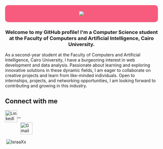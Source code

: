 <h1 align="center" style="background-color:f75c7e;padding:20px;border-radius:10px;">
    <img src="https://readme-typing-svg.herokuapp.com/?font=Fira&size=35&center=true&color=f75c7e&vCenter=true&width=500&height=70&duration=4000&lines=Hi+There!+👋🏻;+I'm+Israa+Mohamed;" />
</h1>

<h3 align="center">
  Welcome to my GitHub profile! I'm a Computer Science student at the Faculty of Computers and Artificial Intelligence, Cairo University.
</h3> 
<p>As a second-year student at the Faculty of Computers and Artificial Intelligence, Cairo University, I have a burgeoning interest in web development and data analysis. Passionate about learning and exploring innovative solutions in these dynamic fields, I am eager to collaborate on creative projects and learn from like-minded individuals. Open to internships, projects, and networking opportunities, I am looking forward to contributing and growing in this industry.</p>  

## Connect with me

<p align="left" style="margin: 0; padding: 0;">
  <a href="https://www.linkedin.com/in/israa-mohamed-580012260/" target="_blank" style="display: block; margin-right: 10px;">
    <img src="https://cdn-icons-png.flaticon.com/512/174/174857.png" alt="LinkedIn" width="40" height="40" style="vertical-align: middle;" />
      &nbsp;&nbsp;
  </a>
  <a href="mailto:saramohamed2315@gmail.com" style="display: block; margin-left: 20px;">
    <img src="https://cdn-icons-png.flaticon.com/512/732/732200.png" alt="Gmail" width="40" height="40" style="vertical-align: middle; margin-left:30px;" />
  </a>
</p>

<p>&nbsp;<img align="center" src="https://github-readme-stats.vercel.app/api?username=IsraaXx&show_icons=true&locale=en" alt="IsraaXx" /></p>
